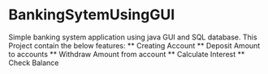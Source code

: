 
# BankingSytemUsingGUI


Simple banking system application using java GUI and SQL database.
This Project contain the below features:
  ** Creating Account
  ** Deposit Amount to accounts
  ** Withdraw Amount from account
  ** Calculate Interest
  ** Check Balance


